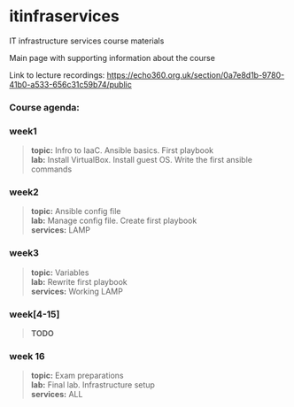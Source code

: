 # itinfraservices
IT infrastructure services course materials

Main page with supporting information about the course

Link to lecture recordings: https://echo360.org.uk/section/0a7e8d1b-9780-41b0-a533-656c31c59b74/public

### Course agenda:
### week1
>**topic:** Infro to IaaC. Ansible basics. First playbook   
>**lab:** Install VirtualBox. Install guest OS. Write the first ansible commands

### week2
>**topic:** Ansible config file  
>**lab:** Manage config file. Create first playbook  
>**services:** LAMP

### week3
>**topic:** Variables  
>**lab:** Rewrite first playbook  
>**services:** Working LAMP

### week[4-15]
>**TODO**

### week 16
>**topic:** Exam preparations  
>**lab:** Final lab. Infrastructure setup  
>**services:** ALL
